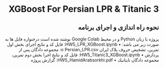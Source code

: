 <div dir="rtl">
<h1> XGBoost For Persian LPR & Titanic 3</h1>
<h2>نحوه راه اندازی و اجرای برنامه </h2>
پروژه با زبان Python  و در محیط Google Colab نوشته شده است درختواره فایل ها به صورت زیر می باشد:
•	HW5_LPR_XGBoost.ipynb: فایل کد و نتایج اجرای بخش اول تمرین، تشخیص حروف پلاک ایران
o	Persian_LPR.csv: مجموعه دادگان پس از پردازش
•	HW5_Titanic3_XGBoost.ipynb: فایل کد و نتایج اجرا بخش دوم تمرین، مجموعه دادگان تایتانیک 
•	HW5_HamidArabsorkhi.pdf: گزارش پروژه
</div>
